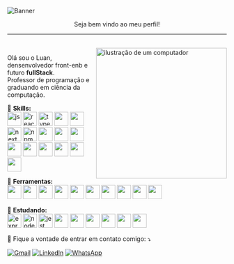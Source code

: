 ![Banner](https://github.com/user-attachments/assets/82fba592-1a02-4d87-89e4-ce7a19e30a92)
<br>
<p  align="center">Seja bem vindo ao meu perfil!</p>
<hr>
<br> 

<img src="https://github.com/user-attachments/assets/8e4e1a2b-d994-44c5-8ca7-a9c060b8b299" alt="ilustração de um computador" min-width="300px" max-width="300px" width="300px" align="right"> 

<p align="left"> 
  Olá sou o Luan, densenvolvedor front-enb e futuro <strong>fullStack</strong>.<br>
  Professor de programação e graduando em ciência da computação.
</p>

<p align="left">
  🥇 <strong>Skills:</strong> <br>
  <img height="32" src="https://user-images.githubusercontent.com/25181517/117447155-6a868a00-af3d-11eb-9cfe-245df15c9f3f.png" alt="js"/>
  <img height="32" src="https://user-images.githubusercontent.com/25181517/183897015-94a058a6-b86e-4e42-a37f-bf92061753e5.png" alt="react"/>
  <img height="32" src="https://user-images.githubusercontent.com/25181517/183890598-19a0ac2d-e88a-4005-a8df-1ee36782fde1.png" alt="typescript"/>
  <img height="32" src="" alt=""/>
  <img height="32" src="" alt=""/>
   <img height="32" src="https://github.com/marwin1991/profile-technology-icons/assets/136815194/519bfaf3-c242-431e-a269-876979f05574" alt="next"/>
  <img height="32" src="https://user-images.githubusercontent.com/25181517/121401671-49102800-c959-11eb-9f6f-74d49a5e1774.png" alt="npm"/>
  <img height="32" src="" alt=""/>
  <img height="32" src="" alt=""/>
  <img height="32" src="" alt=""/>
  <img height="32" src="" alt=""/>
  <img height="32" src="" alt=""/>
  <img height="32" src="" alt=""/>
  <img height="32" src="" alt=""/>
  <img height="32" src="" alt=""/>
  <img height="32" src="" alt=""/>


</p>

<p align="left">
  🥇 <strong>Ferramentas:</strong> <br>
    <img height="32" src="" alt=""/>
    <img height="32" src="" alt=""/>
    <img height="32" src="" alt=""/>
    <img height="32" src="" alt=""/>
    <img height="32" src="" alt=""/>
    <img height="32" src="" alt=""/>
    <img height="32" src="" alt=""/>
    <img height="32" src="" alt=""/>
    <img height="32" src="" alt=""/>
    <img height="32" src="" alt=""/>
</p>

<p align="left">
  🥇 <strong>Estudando:</strong> <br>
    <img height="32" src="https://user-images.githubusercontent.com/25181517/183859966-a3462d8d-1bc7-4880-b353-e2cbed900ed6.png" alt="express"/>
    <img height="32" src="https://user-images.githubusercontent.com/25181517/183568594-85e280a7-0d7e-4d1a-9028-c8c2209e073c.png" alt="nodejs"/>
    <img height="32" src="https://user-images.githubusercontent.com/25181517/187955005-f4ca6f1a-e727-497b-b81b-93fb9726268e.png" alt="jest"/>
    <img height="32" src="" alt=""/>
    <img height="32" src="" alt=""/>
    <img height="32" src="" alt=""/>
    <img height="32" src="" alt=""/>
    <img height="32" src="" alt=""/>
    <img height="32" src="" alt=""/>
</p>

<p align="left">
  💌 Fique a vontade de entrar em contato comigo: ⤵️
</p>

<p align="left">
  <a href="#" title="Gmail">
  <img src="https://img.shields.io/badge/-Gmail-FF0000?style=flat-square&labelColor=FF0000&logo=gmail&logoColor=white&link=LINK-DO-SEU-GMAIL" alt="Gmail"/></a>
  <a href="#" title="LinkedIn">
  <img src="https://img.shields.io/badge/-Linkedin-0e76a8?style=flat-square&logo=Linkedin&logoColor=white&link=LINK-DO-SEU-LINKEDIN" alt="LinkedIn"/></a>
  <a href="#" title="WhatsApp">
  <img src="https://img.shields.io/badge/-WhatsApp-25d366?style=flat-square&labelColor=25d366&logo=whatsapp&logoColor=white&link=API-DO-SEU-WHATSAPP" alt="WhatsApp"/></a>
</p>

